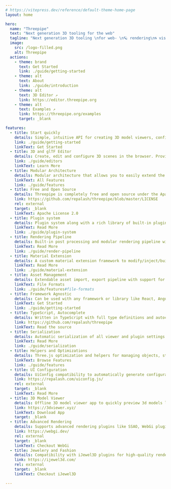 ```yaml
---
# https://vitepress.dev/reference/default-theme-home-page
layout: home

hero:
  name: "Threepipe"
  text: "Next generation 3D tooling for the web"
  tagline: "Next generation 3D tooling \nfor web- \n🪐 rendering\n🌀 visualization\nand 🕹️ games"
  image:
    src: /logo-filled.png
    alt: Threepipe
  actions:
    - theme: brand
      text: Get Started
      link: ./guide/getting-started
    - theme: alt
      text: About
      link: ./guide/introduction
    - theme: alt
      text: 3D Editor ↗
      link: https://editor.threepipe.org
    - theme: alt
      text: Examples ↗
      link: https://threepipe.org/examples
      target: _blank

features:
  - title: Start quickly
    details: Simple, intuitive API for creating 3D model viewers, configurators and editors on websites, with many built-in presets for common workflows and use-cases.
    link: ./guide/getting-started
    linkText: Get Started
  - title: 3D and glTF Editor
    details: Create, edit and configure 3D scenes in the browser. Provides a complete no-code flow to configure 3d models, configurators, animations etc
    link: ./guide/editors
    linkText: Learn More
  - title: Modular Architecture
    details: Modular architecture that allows you to easily extend the viewer, scene objects, materials, shaders, rendering, post-processing and serialization with custom functionality.
    linkText: All Features
    link: ./guide/features
  - title: Free and Open Source
    details: Threepipe is completely free and open source under the Apache license 2.0. You can use it for personal or commercial projects without any restrictions, with attribution.
    link: https://github.com/repalash/threepipe/blob/master/LICENSE
    rel: external
    target: _blank
    linkText: Apache License 2.0
  - title: Plugin system
    details: Plugin system along with a rich library of built-in plugins that allows you to add new features to the viewer, like post-processing, custom materials, etc.
    linkText: Read More
    link: ./guide/plugin-system
  - title: Rendering Pipeline
    details: Built-in post processing and modular rendering pipeline with included deferred rendering, post-processing, RGBM HDR rendering, etc
    linkText: Read More
    link: ./guide/render-pipeline
  - title: Material Extension
    details: A custom material extension framework to modify/inject/build custom shader code into existing materials at runtime from multiple plugins.
    linkText: Read More
    link: ./guide/material-extension
  - title: Asset Management
    details: Extendable asset import, export pipeline with support for gltf, glb, obj+mtl, fbx, mat(pmat/bmat), json, zip, png, jpeg, svg, webp, ktx2, ply, 3dm and many more.
    linkText: File Formats
    link: ./guide/features#file-formats
  - title: Framework Agnostic
    details: Can be used with any framework or library like React, Angular, Vue, Svelte, etc. or directly with vanilla JS/TS.
    linkText: Get Started
    link: ./guide/getting-started
  - title: TypeScript, Autocomplete
    details: Written in TypeScript with full type definitions and autocomplete support in modern IDEs. 
    link: https://github.com/repalash/threepipe
    linkText: Read the source
  - title: Serialization
    details: Automatic serialization of all viewer and plugin settings in GLB(with custom extensions) and JSON formats.
    linkText: Read More
    link: ./guide/serialization
  - title: Helpers and Optimizations
    details: Three.js optimization and helpers for managing objects, states, maintaining references, disposing objects, etc.
    linkText: Browse Features
    link: ./guide/features
  - title: UI Configuration
    details: UiConfig compatibility to automatically generate configuration UIs for viewer, plugins and three.js object dynamically in the browser.
    link: https://repalash.com/uiconfig.js/
    rel: external
    target: _blank
    linkText: Read More
  - title: 3D Model Viewer
    details: Offline 3D model viewer app to quickly preview 3d models locally on MacOS/Windows with support for viewing and converting 25 file formats to glTF. 
    link: https://3dviewer.xyz/
    linkText: Download App
    target: _blank
  - title: Advanced Rendering
    details: Supports advanced rendering plugins like SSAO, WebGi plugins(SSR, Bloom, GI), path tracing, etc for industry specific apps.
    link: https://webgi.dev/
    rel: external
    target: _blank
    linkText: Checkout WebGi
  - title: Jewelery and Fashion
    details: Compatibility with iJewel3D plugins for high-quality rendering and virtual try-on of jewelery, gemstones, diamonds, precious metals, fabric etc.
    link: https://ijewel3d.com/
    rel: external
    target: _blank
    linkText: Checkout iJewel3D

---
```

<ClientOnly>
<SetupViewer/>
</ClientOnly>
